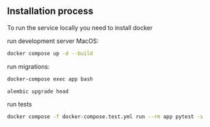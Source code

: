 ## Installation process

To run the service locally you need to install docker

run development server MacOS:

```sh
docker compose up -d --build
```

run migrations:
```sh
docker-compose exec app bash
```

```sh
alembic upgrade head
```

run tests

```sh
docker compose -f docker-compose.test.yml run --rm app pytest -s
```
